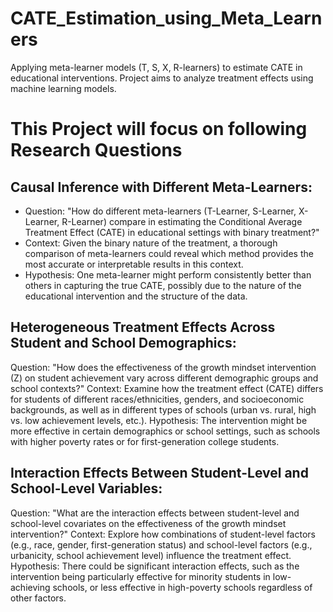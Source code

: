# CATE_Estimation_using_Meta_Learners
Applying meta-learner models (T, S, X, R-learners) to estimate CATE in educational interventions. Project aims to analyze treatment effects using machine learning models.
# This Project will focus on following Research Questions
## Causal Inference with Different Meta-Learners:
* Question: "How do different meta-learners (T-Learner, S-Learner, X-Learner, R-Learner) compare in estimating the Conditional Average Treatment Effect (CATE) in educational settings with binary treatment?"
* Context: Given the binary nature of the treatment, a thorough comparison of meta-learners could reveal which method provides the most accurate or interpretable results in this context.
* Hypothesis: One meta-learner might perform consistently better than others in capturing the true CATE, possibly due to the nature of the educational intervention and the structure of the data.
## Heterogeneous Treatment Effects Across Student and School Demographics:

Question: "How does the effectiveness of the growth mindset intervention (Z) on student achievement vary across different demographic groups and school contexts?"
Context: Examine how the treatment effect (CATE) differs for students of different races/ethnicities, genders, and socioeconomic backgrounds, as well as in different types of schools (urban vs. rural, high vs. low achievement levels, etc.).
Hypothesis: The intervention might be more effective in certain demographics or school settings, such as schools with higher poverty rates or for first-generation college students.
## Interaction Effects Between Student-Level and School-Level Variables:
Question: "What are the interaction effects between student-level and school-level covariates on the effectiveness of the growth mindset intervention?"
Context: Explore how combinations of student-level factors (e.g., race, gender, first-generation status) and school-level factors (e.g., urbanicity, school achievement level) influence the treatment effect.
Hypothesis: There could be significant interaction effects, such as the intervention being particularly effective for minority students in low-achieving schools, or less effective in high-poverty schools regardless of other factors.
